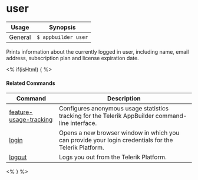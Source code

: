 user
==========

Usage | Synopsis
------|-------
General | `$ appbuilder user`

Prints information about the currently logged in user, including name, email address, subscription plan and license expiration date.

<% if(isHtml) { %> 
#### Related Commands

Command | Description
----------|----------
[feature-usage-tracking](feature-usage-tracking.html) | Configures anonymous usage statistics tracking for the Telerik AppBuilder command-line interface.
[login](login.html) | Opens a new browser window in which you can provide your login credentials for the Telerik Platform.
[logout](logout.html) | Logs you out from the Telerik Platform.
<% } %>